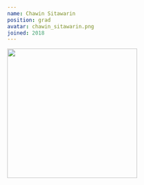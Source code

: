 ```yaml
---
name: Chawin Sitawarin
position: grad
avatar: chawin_sitawarin.png
joined: 2018
---
```


<img width="300" src="{{site.baseurl}}/images/people/{{page.avatar}}">
